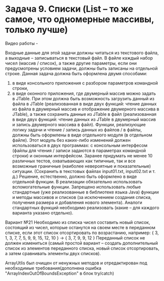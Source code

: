 # Задача 9. Списки (List<T> – то же самое, что одномерные массивы, только лучше)

Видео работы - 

Входные данные для этой задачи должны читаться из текстового файла, а выходные – записываться в текстовый файл.
В файле каждый набор чисел (массив / список), а также другие параметры, если они предусмотрены условием задачи, должны быть записаны на отдельной строке.
Данная задача должна быть оформлена двумя способами:
1) в виде консольного приложения с разбором параметров командной строки,
2) в виде оконного приложения, где двумерный массив можно задать в JTable. При этом должна быть возможность загрузить данный из файла в JTable (реализованная в виде двух функций: чтение данных из файла в двумерный массив и отображение двумерного массива в JTable), а также сохранить данные из JTable в файл (реализованная в виде двух функций: чтение данных из JTable в двумерный массив и запись двумерного массива в файл).
Функции, реализующие логику задачи и чтение / запись данных из файлов / в файлы, должны быть оформлены в виде отдельного модуля (в отдельном файле). Этот модуль без каких-либо изменений должен использоваться в двух программах: с консольным интерфесом (файлы для чтения / записи задаются в параметрах командной строки) и оконным интерфейсом.
Заранее придумать не менее 10 различных тестов, охватывающих как типичные, так и все возможные граничные (наиболее невероятные и показательные) ситуации. (Сохранить в текстовых файлах input01.txt, input02.txt и т. д.)
Решение, естественно, должно быть оформлено в виде отдельной функции. В реализации обязательно использовать вспомогательные функции.
Запрещено использовать любые стандартные (уже реализованные в библиотеке языка Java) функции и методы массивов и списков (за исключением создания списка, получения размера и добавления нового элемента). Аналоги стандартных функций необходимо реализовать (какие – для каждого варианта указано отдельно).

Вариант №21 Необходимо из списка чисел составить новый список, состоящий из чисел, которые останутся на своем месте в переданном списке, если этот список отсортировать по возрастанию, например:
      { 3, 1, 3, 7, 7, 5, 9, 9, 15, 12, 10 } → { 3, 7, 9, 9, 12 }
Переданный список не должен измениться (самый простой вариант – создать дополнительный список из элементов переданного списка, новый список отсортировать, а затем сравнивать элементы двух списков).

ArrayUtlis был очищен от ненужных методов и отредактирован под необходимые требования(дополнена ошибка "ArrayIndexOutOfBoundsException" в блок try/catch)
